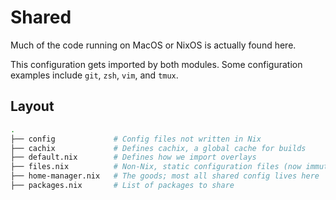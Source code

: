 # Shared

Much of the code running on MacOS or NixOS is actually found here.

This configuration gets imported by both modules. Some configuration examples include `git`, `zsh`, `vim`, and `tmux`.

## Layout

```sh
.
├── config             # Config files not written in Nix
├── cachix             # Defines cachix, a global cache for builds
├── default.nix        # Defines how we import overlays
├── files.nix          # Non-Nix, static configuration files (now immutable!)
├── home-manager.nix   # The goods; most all shared config lives here
├── packages.nix       # List of packages to share

```
